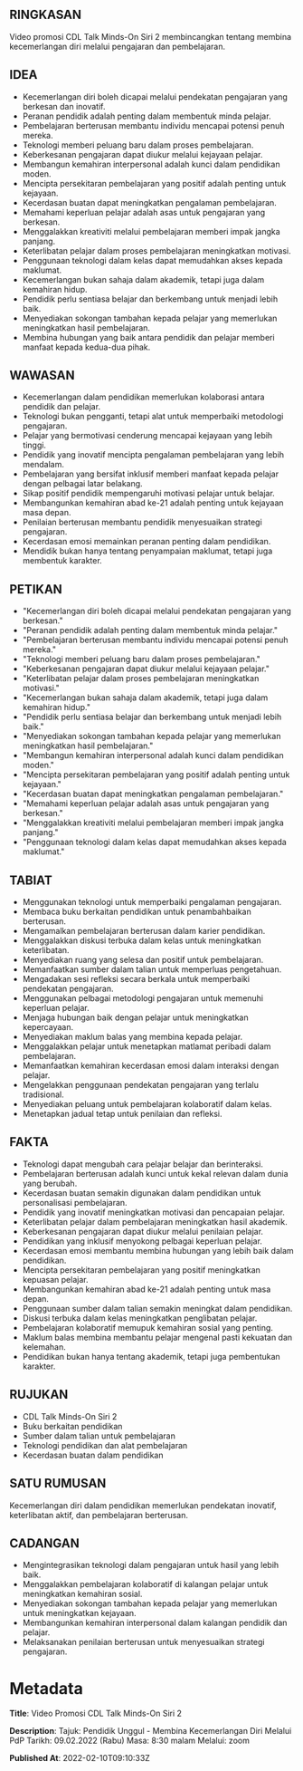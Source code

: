 ## RINGKASAN
Video promosi CDL Talk Minds-On Siri 2 membincangkan tentang membina kecemerlangan diri melalui pengajaran dan pembelajaran.

## IDEA
- Kecemerlangan diri boleh dicapai melalui pendekatan pengajaran yang berkesan dan inovatif.
- Peranan pendidik adalah penting dalam membentuk minda pelajar.
- Pembelajaran berterusan membantu individu mencapai potensi penuh mereka.
- Teknologi memberi peluang baru dalam proses pembelajaran.
- Keberkesanan pengajaran dapat diukur melalui kejayaan pelajar.
- Membangun kemahiran interpersonal adalah kunci dalam pendidikan moden.
- Mencipta persekitaran pembelajaran yang positif adalah penting untuk kejayaan.
- Kecerdasan buatan dapat meningkatkan pengalaman pembelajaran.
- Memahami keperluan pelajar adalah asas untuk pengajaran yang berkesan.
- Menggalakkan kreativiti melalui pembelajaran memberi impak jangka panjang.
- Keterlibatan pelajar dalam proses pembelajaran meningkatkan motivasi.
- Penggunaan teknologi dalam kelas dapat memudahkan akses kepada maklumat.
- Kecemerlangan bukan sahaja dalam akademik, tetapi juga dalam kemahiran hidup.
- Pendidik perlu sentiasa belajar dan berkembang untuk menjadi lebih baik.
- Menyediakan sokongan tambahan kepada pelajar yang memerlukan meningkatkan hasil pembelajaran.
- Membina hubungan yang baik antara pendidik dan pelajar memberi manfaat kepada kedua-dua pihak.

## WAWASAN
- Kecemerlangan dalam pendidikan memerlukan kolaborasi antara pendidik dan pelajar.
- Teknologi bukan pengganti, tetapi alat untuk memperbaiki metodologi pengajaran.
- Pelajar yang bermotivasi cenderung mencapai kejayaan yang lebih tinggi.
- Pendidik yang inovatif mencipta pengalaman pembelajaran yang lebih mendalam.
- Pembelajaran yang bersifat inklusif memberi manfaat kepada pelajar dengan pelbagai latar belakang.
- Sikap positif pendidik mempengaruhi motivasi pelajar untuk belajar.
- Membangunkan kemahiran abad ke-21 adalah penting untuk kejayaan masa depan.
- Penilaian berterusan membantu pendidik menyesuaikan strategi pengajaran.
- Kecerdasan emosi memainkan peranan penting dalam pendidikan.
- Mendidik bukan hanya tentang penyampaian maklumat, tetapi juga membentuk karakter.

## PETIKAN
- "Kecemerlangan diri boleh dicapai melalui pendekatan pengajaran yang berkesan."
- "Peranan pendidik adalah penting dalam membentuk minda pelajar."
- "Pembelajaran berterusan membantu individu mencapai potensi penuh mereka."
- "Teknologi memberi peluang baru dalam proses pembelajaran."
- "Keberkesanan pengajaran dapat diukur melalui kejayaan pelajar."
- "Keterlibatan pelajar dalam proses pembelajaran meningkatkan motivasi."
- "Kecemerlangan bukan sahaja dalam akademik, tetapi juga dalam kemahiran hidup."
- "Pendidik perlu sentiasa belajar dan berkembang untuk menjadi lebih baik."
- "Menyediakan sokongan tambahan kepada pelajar yang memerlukan meningkatkan hasil pembelajaran."
- "Membangun kemahiran interpersonal adalah kunci dalam pendidikan moden."
- "Mencipta persekitaran pembelajaran yang positif adalah penting untuk kejayaan."
- "Kecerdasan buatan dapat meningkatkan pengalaman pembelajaran."
- "Memahami keperluan pelajar adalah asas untuk pengajaran yang berkesan."
- "Menggalakkan kreativiti melalui pembelajaran memberi impak jangka panjang."
- "Penggunaan teknologi dalam kelas dapat memudahkan akses kepada maklumat."

## TABIAT
- Menggunakan teknologi untuk memperbaiki pengalaman pengajaran.
- Membaca buku berkaitan pendidikan untuk penambahbaikan berterusan.
- Mengamalkan pembelajaran berterusan dalam karier pendidikan.
- Menggalakkan diskusi terbuka dalam kelas untuk meningkatkan keterlibatan.
- Menyediakan ruang yang selesa dan positif untuk pembelajaran.
- Memanfaatkan sumber dalam talian untuk memperluas pengetahuan.
- Mengadakan sesi refleksi secara berkala untuk memperbaiki pendekatan pengajaran.
- Menggunakan pelbagai metodologi pengajaran untuk memenuhi keperluan pelajar.
- Menjaga hubungan baik dengan pelajar untuk meningkatkan kepercayaan.
- Menyediakan maklum balas yang membina kepada pelajar.
- Menggalakkan pelajar untuk menetapkan matlamat peribadi dalam pembelajaran.
- Memanfaatkan kemahiran kecerdasan emosi dalam interaksi dengan pelajar.
- Mengelakkan penggunaan pendekatan pengajaran yang terlalu tradisional.
- Menyediakan peluang untuk pembelajaran kolaboratif dalam kelas.
- Menetapkan jadual tetap untuk penilaian dan refleksi.

## FAKTA
- Teknologi dapat mengubah cara pelajar belajar dan berinteraksi.
- Pembelajaran berterusan adalah kunci untuk kekal relevan dalam dunia yang berubah.
- Kecerdasan buatan semakin digunakan dalam pendidikan untuk personalisasi pembelajaran.
- Pendidik yang inovatif meningkatkan motivasi dan pencapaian pelajar.
- Keterlibatan pelajar dalam pembelajaran meningkatkan hasil akademik.
- Keberkesanan pengajaran dapat diukur melalui penilaian pelajar.
- Pendidikan yang inklusif menyokong pelbagai keperluan pelajar.
- Kecerdasan emosi membantu membina hubungan yang lebih baik dalam pendidikan.
- Mencipta persekitaran pembelajaran yang positif meningkatkan kepuasan pelajar.
- Membangunkan kemahiran abad ke-21 adalah penting untuk masa depan.
- Penggunaan sumber dalam talian semakin meningkat dalam pendidikan.
- Diskusi terbuka dalam kelas meningkatkan penglibatan pelajar.
- Pembelajaran kolaboratif memupuk kemahiran sosial yang penting.
- Maklum balas membina membantu pelajar mengenal pasti kekuatan dan kelemahan.
- Pendidikan bukan hanya tentang akademik, tetapi juga pembentukan karakter.

## RUJUKAN
- CDL Talk Minds-On Siri 2
- Buku berkaitan pendidikan
- Sumber dalam talian untuk pembelajaran
- Teknologi pendidikan dan alat pembelajaran
- Kecerdasan buatan dalam pendidikan

## SATU RUMUSAN
Kecemerlangan diri dalam pendidikan memerlukan pendekatan inovatif, keterlibatan aktif, dan pembelajaran berterusan.

## CADANGAN
- Mengintegrasikan teknologi dalam pengajaran untuk hasil yang lebih baik.
- Menggalakkan pembelajaran kolaboratif di kalangan pelajar untuk meningkatkan kemahiran sosial.
- Menyediakan sokongan tambahan kepada pelajar yang memerlukan untuk meningkatkan kejayaan.
- Membangunkan kemahiran interpersonal dalam kalangan pendidik dan pelajar.
- Melaksanakan penilaian berterusan untuk menyesuaikan strategi pengajaran.

# Metadata
**Title**: Video Promosi CDL Talk Minds-On Siri 2

**Description**: Tajuk: Pendidik Unggul - Membina Kecemerlangan Diri Melalui PdP
Tarikh: 09.02.2022 (Rabu)
Masa: 8:30 malam
Melalui: zoom

**Published At**: 2022-02-10T09:10:33Z